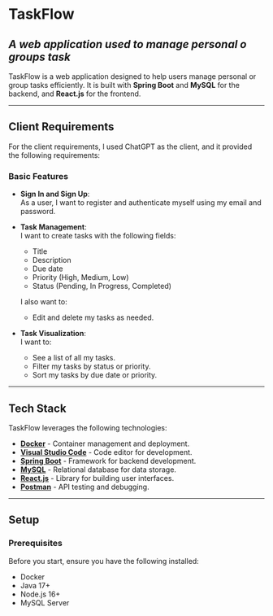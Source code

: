 # TaskFlow

## _A web application used to manage personal o groups task_

TaskFlow is a web application designed to help users manage personal or group tasks efficiently. It is built with **Spring Boot** and **MySQL** for the backend, and **React.js** for the frontend.

---

## Client Requirements

For the client requirements, I used ChatGPT as the client, and it provided the following requirements:

### Basic Features

- **Sign In and Sign Up**:  
  As a user, I want to register and authenticate myself using my email and password.

- **Task Management**:  
  I want to create tasks with the following fields:

  - Title
  - Description
  - Due date
  - Priority (High, Medium, Low)
  - Status (Pending, In Progress, Completed)

  I also want to:

  - Edit and delete my tasks as needed.

- **Task Visualization**:  
  I want to:
  - See a list of all my tasks.
  - Filter my tasks by status or priority.
  - Sort my tasks by due date or priority.

---

## Tech Stack

TaskFlow leverages the following technologies:

- **[Docker](https://www.docker.com/)** - Container management and deployment.
- **[Visual Studio Code](https://code.visualstudio.com/)** - Code editor for development.
- **[Spring Boot](https://spring.io/projects/spring-boot)** - Framework for backend development.
- **[MySQL](https://www.mysql.com/)** - Relational database for data storage.
- **[React.js](https://reactjs.org/)** - Library for building user interfaces.
- **[Postman](https://www.postman.com/)** - API testing and debugging.

---

## Setup

### Prerequisites

Before you start, ensure you have the following installed:

- Docker
- Java 17+
- Node.js 16+
- MySQL Server
